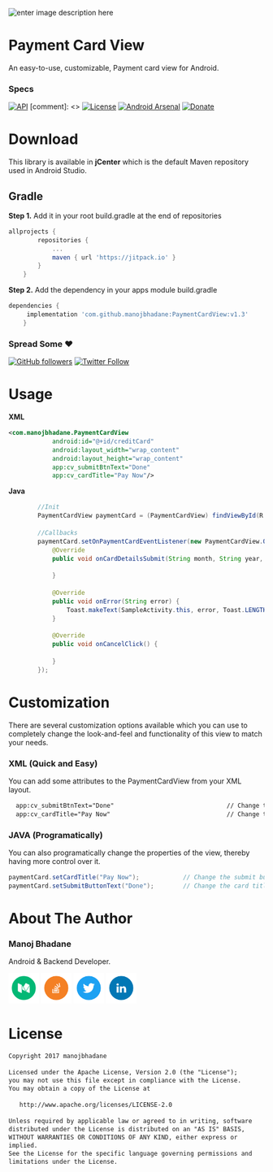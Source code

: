 
![enter image description here](https://raw.githubusercontent.com/manojbhadane/PaymentCardView/master/PaymentCardView.png)
# Payment Card View 
An easy-to-use, customizable, Payment card view for Android.

### Specs
[![API](https://img.shields.io/badge/API-15%2B-orange.svg?style=flat)](https://android-arsenal.com/api?level=15) 
[comment]: <> [![License](https://img.shields.io/badge/License-Apache%202.0-blue.svg)](https://opensource.org/licenses/Apache-2.0) 
[![Android Arsenal](https://img.shields.io/badge/Android%20Arsenal-Payment%20Card%20View-brightgreen.svg?style=plastic)](https://android-arsenal.com/details/1/7417)
[![Donate](https://img.shields.io/badge/Donate-PayPal-blue.svg)](https://paypal.me/manojbhadane)

# Download

This library is available in **jCenter** which is the default Maven repository used in Android Studio.

## Gradle 
**Step 1.** Add it in your root build.gradle at the end of repositories
```gradle
allprojects {
		repositories {
			...
			maven { url 'https://jitpack.io' }
		}
	}
```
**Step 2.** Add the dependency in your apps module build.gradle
```gradle
dependencies {
     implementation 'com.github.manojbhadane:PaymentCardView:v1.3'
	}
```

### Spread Some :heart:
[![GitHub followers](https://img.shields.io/github/followers/manojbhadane.svg?style=social&label=Follow)](https://github.com/manojbhadane)  [![Twitter Follow](https://img.shields.io/twitter/follow/manojbhadane.svg?style=social)](https://twitter.com/Manoj_bhadane) 

# Usage
**XML**
```xml
<com.manojbhadane.PaymentCardView
            android:id="@+id/creditCard"
            android:layout_width="wrap_content"
            android:layout_height="wrap_content"
            app:cv_submitBtnText="Done"
            app:cv_cardTitle="Pay Now"/>
``` 

**Java**
```java
        //Init        
        PaymentCardView paymentCard = (PaymentCardView) findViewById(R.id.creditCard);

        //Callbacks
        paymentCard.setOnPaymentCardEventListener(new PaymentCardView.OnPaymentCardEventListener() {
            @Override
            public void onCardDetailsSubmit(String month, String year, String cardNumber, String cvv) {

            }

            @Override
            public void onError(String error) {
                Toast.makeText(SampleActivity.this, error, Toast.LENGTH_SHORT).show();
            }

            @Override
            public void onCancelClick() {

            }
        });
```

# Customization

There are several customization options available which you can use to completely change the look-and-feel and functionality of this view to match your needs.

### XML (Quick and Easy)

You can add some attributes to the PaymentCardView from your XML layout.

```xml
  app:cv_submitBtnText="Done"                               // Change the submit button text
  app:cv_cardTitle="Pay Now"                                // Change the card title text
```

### JAVA (Programatically)

You can also programatically change the properties of the view, thereby having more control over it.

```java
paymentCard.setCardTitle("Pay Now"); 		    // Change the submit button text
paymentCard.setSubmitButtonText("Done"); 	    // Change the card title text
```

# About The Author

### Manoj Bhadane

Android & Backend Developer.


<a href="https://medium.com/@manojbhadane"><img src="https://github.com/manojbhadane/Social-Icons/blob/master/medium-icon.png?raw=true" width="60"></a>
<a href="https://stackoverflow.com/users/4034678/manoj-bhadane"><img src="https://github.com/manojbhadane/Social-Icons/blob/master/stackoverflow-icon.png?raw=true" width="60"></a>
<a href="https://twitter.com/Manoj_bhadane"><img src="https://github.com/manojbhadane/Social-Icons/blob/master/twitter-icon.png?raw=true" width="60"></a>
<a href="https://in.linkedin.com/in/manojbhadane"><img src="https://github.com/manojbhadane/Social-Icons/blob/master/linkedin-icon.png?raw=true" width="60"></a>

# License

```
Copyright 2017 manojbhadane

Licensed under the Apache License, Version 2.0 (the "License");
you may not use this file except in compliance with the License.
You may obtain a copy of the License at

   http://www.apache.org/licenses/LICENSE-2.0

Unless required by applicable law or agreed to in writing, software
distributed under the License is distributed on an "AS IS" BASIS,
WITHOUT WARRANTIES OR CONDITIONS OF ANY KIND, either express or implied.
See the License for the specific language governing permissions and
limitations under the License.
```



